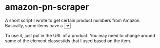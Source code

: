 # amazon-pn-scraper
A short script I wrote to get certain product numbers from Amazon. Basically, some items have a <select> box where you can select item flavors, colors, sizes, etc. I wanted to be able to easily grab the product numbers for all of those items in one go, rather than click individual ones. This script writes the product numbers to a CSV file for later use and might come in handy if you want to display all the versions of a product using the product advertising API.

To use it, just put in the URL of a product. You may need to change around some of the element classes/ids that I used based on the item.
